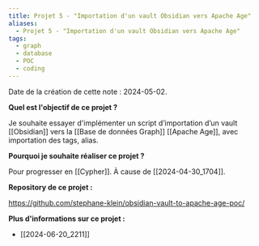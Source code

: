 ```yaml
---
title: Projet 5 - "Importation d'un vault Obsidian vers Apache Age"
aliases:
  - Projet 5 - "Importation d'un vault Obsidian vers Apache Age"
tags:
  - graph
  - database
  - POC
  - coding
---
```

Date de la création de cette note : 2024-05-02.

**Quel est l'objectif de ce projet ?**

Je souhaite essayer d'implémenter un script d’importation d’un vault [[Obsidian]] vers la [[Base de données Graph]] [[Apache Age]], avec importation des tags, alias.

**Pourquoi je souhaite réaliser ce projet ?**

Pour progresser en [[Cypher]].
À cause de [[2024-04-30_1704]].

**Repository de ce projet :**

https://github.com/stephane-klein/obsidian-vault-to-apache-age-poc/

**Plus d'informations sur ce projet :**

- [[2024-06-20_2211]]